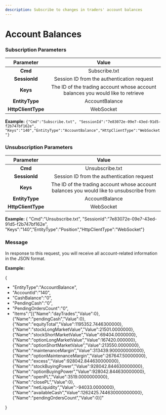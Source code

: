 ```yaml
---
description: Subscribe to changes in traders' account balances
---
```


# Account Balances

### Subscription Parameters <a id="Positions-Subscribe"></a>

| Parameter | Value |
| :---: | :---: |
| **Cmd** | Subscribe.txt |
| **SessionId** | Session ID from the authentication request |
| **Keys** | The ID of the trading account whose account balances you would like to retrieve |
| **EntityType** | AccountBalance |
| **HttpClientType** | WebSocket |

**Example:** `{"Cmd":"Subscribe.txt", "SessionId":"7e83072e-09e7-43ed-91d5-f2b747bf162e", "Keys":"140","EntityType":"AccountBalance","HttpClientType":"WebSocket"}`

### Unsubscription Parameters <a id="Positions-Unsubscribe"></a>

| Parameter | Value |
| :---: | :---: |
| **Cmd** | Unsubscribe.txt |
| **SessionId** | Session ID from the authentication request |
| **Keys** | The ID of the trading account whose account balances you would like to unsubscribe from |
| **EntityType** | AccountBalance |
| **HttpClientType** | WebSocket |

**Example:** { "Cmd":"Unsubscribe.txt", "SessionId":"7e83072e-09e7-43ed-91d5-f2b747bf162e", "Keys":"140","EntityType":"Position","HttpClientType":"WebSocket"}

### Message <a id="Positions-Message"></a>

In response to this request, you will receive all account-related information in the JSON format.

**Example:**

{

* "EntityType":"AccountBalance",
* "AccountId":"140",
* "CashBalance":"0",
* "PendingCash":"0",
* "PendingOrdersCount":"0",
* "Items":"\[{\"Name\":\"dayTrades\",\"Value\":0},{\"Name\":\"pendingCash\",\"Value\":0},{\"Name\":\"equityTotal\",\"Value\":1195352.7446300000},{\"Name\":\"stockLongMarketValue\",\"Value\":21501.0000000},{\"Name\":\"stockShortMarketValue\",\"Value\":69404.0000000},{\"Name\":\"optionLongMarketValue\",\"Value\":167420.000000},{\"Name\":\"optionShortMarketValue\",\"Value\":213550.0000000},{\"Name\":\"maintenanceMargin\",\"Value\":313439.900000000000},{\"Name\":\"optionMaintenanceMargin\",\"Value\":267647.50000000},{\"Name\":\"excess\",\"Value\":928042.844630000000},{\"Name\":\"stockBuyingPower\",\"Value\":928042.844630000000},{\"Name\":\"optionBuyingPower\",\"Value\":928042.844630000000},{\"Name\":\"openPL\",\"Value\":3519.0000000000},{\"Name\":\"closePL\",\"Value\":0},{\"Name\":\"netLiquidity\",\"Value\":-94033.0000000},{\"Name\":\"availableCash\",\"Value\":1262425.744630000000000},{\"Name\":\"pendingOrdersCount\",\"Value\":0}\]"

}

